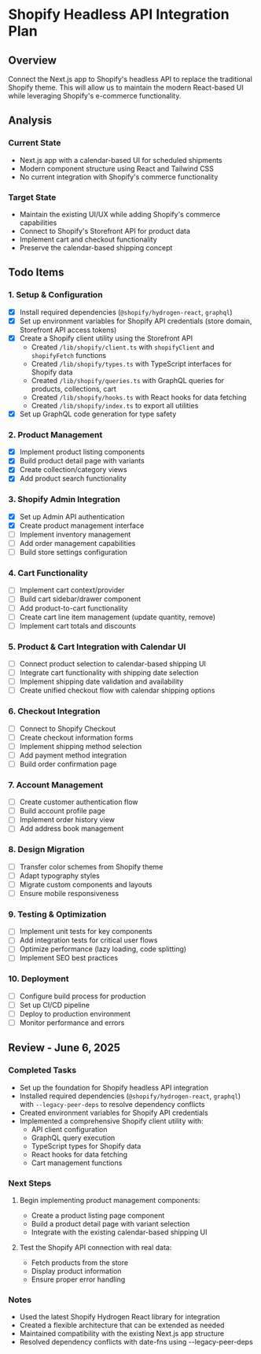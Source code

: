 # Shopify Headless API Integration Plan

## Overview
Connect the Next.js app to Shopify's headless API to replace the traditional Shopify theme. This will allow us to maintain the modern React-based UI while leveraging Shopify's e-commerce functionality.

## Analysis

### Current State
- Next.js app with a calendar-based UI for scheduled shipments
- Modern component structure using React and Tailwind CSS
- No current integration with Shopify's commerce functionality

### Target State
- Maintain the existing UI/UX while adding Shopify's commerce capabilities
- Connect to Shopify's Storefront API for product data
- Implement cart and checkout functionality
- Preserve the calendar-based shipping concept

## Todo Items

### 1. Setup & Configuration
- [x] Install required dependencies (`@shopify/hydrogen-react`, `graphql`)
- [x] Set up environment variables for Shopify API credentials (store domain, Storefront API access tokens)
- [x] Create a Shopify client utility using the Storefront API
  - Created `/lib/shopify/client.ts` with `shopifyClient` and `shopifyFetch` functions
  - Created `/lib/shopify/types.ts` with TypeScript interfaces for Shopify data
  - Created `/lib/shopify/queries.ts` with GraphQL queries for products, collections, cart
  - Created `/lib/shopify/hooks.ts` with React hooks for data fetching
  - Created `/lib/shopify/index.ts` to export all utilities
- [x] Set up GraphQL code generation for type safety

### 2. Product Management
- [x] Implement product listing components
- [x] Build product detail page with variants
- [x] Create collection/category views
- [x] Add product search functionality

### 3. Shopify Admin Integration
- [x] Set up Admin API authentication
- [x] Create product management interface
- [ ] Implement inventory management
- [ ] Add order management capabilities
- [ ] Build store settings configuration

### 4. Cart Functionality
- [ ] Implement cart context/provider
- [ ] Build cart sidebar/drawer component
- [ ] Add product-to-cart functionality
- [ ] Create cart line item management (update quantity, remove)
- [ ] Implement cart totals and discounts

### 5. Product & Cart Integration with Calendar UI
- [ ] Connect product selection to calendar-based shipping UI
- [ ] Integrate cart functionality with shipping date selection
- [ ] Implement shipping date validation and availability
- [ ] Create unified checkout flow with calendar shipping options

### 6. Checkout Integration
- [ ] Connect to Shopify Checkout
- [ ] Create checkout information forms
- [ ] Implement shipping method selection
- [ ] Add payment method integration
- [ ] Build order confirmation page

### 7. Account Management
- [ ] Create customer authentication flow
- [ ] Build account profile page
- [ ] Implement order history view
- [ ] Add address book management

### 8. Design Migration
- [ ] Transfer color schemes from Shopify theme
- [ ] Adapt typography styles
- [ ] Migrate custom components and layouts
- [ ] Ensure mobile responsiveness

### 9. Testing & Optimization
- [ ] Implement unit tests for key components
- [ ] Add integration tests for critical user flows
- [ ] Optimize performance (lazy loading, code splitting)
- [ ] Implement SEO best practices

### 10. Deployment
- [ ] Configure build process for production
- [ ] Set up CI/CD pipeline
- [ ] Deploy to production environment
- [ ] Monitor performance and errors

## Review - June 6, 2025

### Completed Tasks
- Set up the foundation for Shopify headless API integration
- Installed required dependencies (`@shopify/hydrogen-react`, `graphql`) with `--legacy-peer-deps` to resolve dependency conflicts
- Created environment variables for Shopify API credentials
- Implemented a comprehensive Shopify client utility with:
  - API client configuration
  - GraphQL query execution
  - TypeScript types for Shopify data
  - React hooks for data fetching
  - Cart management functions

### Next Steps
1. Begin implementing product management components:
   - Create a product listing page component
   - Build a product detail page with variant selection
   - Integrate with the existing calendar-based shipping UI

2. Test the Shopify API connection with real data:
   - Fetch products from the store
   - Display product information
   - Ensure proper error handling

### Notes
- Used the latest Shopify Hydrogen React library for integration
- Created a flexible architecture that can be extended as needed
- Maintained compatibility with the existing Next.js app structure
- Resolved dependency conflicts with date-fns using --legacy-peer-deps
